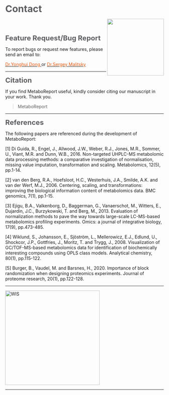 
<b><span style="color:#5c5d61; font-size:30px;">Contact</span></b>

<img src='www/img/logo.png' align="right" height="180"/>

<br></br>

<b><span style="color:#5c5d61; font-size:22px;">Feature Request/Bug Report</span></b>

To report bugs or request new features, please send an email to:

[<span style="color:#E55B13">Dr.Yonghui Dong</span> <i class="fa fa-envelope-o fa-xl" aria-hidden="true"></i>](mailto:yonghui.dong@gmail.com) or [<span style="color:#E55B13">Dr.Sergey Malitsky</span> <i class="fa fa-envelope-o fa-xl" aria-hidden="true"></i>](mailto:sergey.malitsky@weizmann.ac.il)

------

<b><span style="color:#5c5d61; font-size:22px;">Citation</span></b>

If you find MetaboReport useful, kindly consider citing our manuscript in your work. Thank you. <b><span style="color:#FF8B8B"><i class="fa fa-heart fa-1xl" aria-hidden="true"></i></span></b> <b><span style="color:#FF8B8B"><i class="fa fa-heart fa-2xl" aria-hidden="true"></i></span></b> <b><span style="color:#FF8B8B"><i class="fa fa-heart fa-1xl" aria-hidden="true"></i></span></b>

> MetaboReport

------

<b><span style="color:#5c5d61; font-size:22px;">References</span></b>

The following papers are referenced during the development of MetaboReport:

[1] Di Guida, R., Engel, J., Allwood, J.W., Weber, R.J., Jones, M.R., Sommer, U., Viant, M.R. and Dunn, W.B., 2016. Non-targeted UHPLC-MS metabolomic data processing methods: a comparative investigation of normalisation, missing value imputation, transformation and scaling. Metabolomics, 12(5), pp.1-14. 

[2] van den Berg, R.A., Hoefsloot, H.C., Westerhuis, J.A., Smilde, A.K. and van der Werf, M.J., 2006. Centering, scaling, and transformations: improving the biological information content of metabolomics data. BMC genomics, 7(1), pp.1-15.

[3] Ejigu, B.A., Valkenborg, D., Baggerman, G., Vanaerschot, M., Witters, E., Dujardin, J.C., Burzykowski, T. and Berg, M., 2013. Evaluation of normalization methods to pave the way towards large-scale LC-MS-based metabolomics profiling experiments. Omics: a journal of integrative biology, 17(9), pp.473-485. 

[4] Wiklund, S., Johansson, E., Sjöström, L., Mellerowicz, E.J., Edlund, U., Shockcor, J.P., Gottfries, J., Moritz, T. and Trygg, J., 2008. Visualization of GC/TOF-MS-based metabolomics data for identification of biochemically interesting compounds using OPLS class models. Analytical chemistry, 80(1), pp.115-122.

[5] Burger, B., Vaudel, M. and Barsnes, H., 2020. Importance of block randomization when designing proteomics experiments. Journal of proteome research, 20(1), pp.122-128.

------

<a href= 'https://www.weizmann.ac.il'><img src='www/img/WIS.png' alt='WIS' title='Weizmann Institute of Science' width='300'/></a>

----
